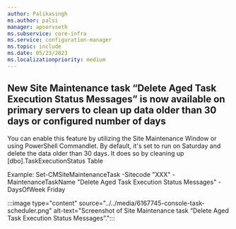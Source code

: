 ```yaml
---
author: Palikasingh
ms.author: palsi
manager: apoorvseth
ms.subservice: core-infra
ms.service: configuration-manager
ms.topic: include
ms.date: 05/23/2023
ms.localizationpriority: medium
---
```


## <a name="bkmk_Task"></a> New Site Maintenance task “Delete Aged Task Execution Status Messages” is now available on primary servers to clean up data older than 30 days or configured number of days

<!--6167745-->
You can enable this feature by utilizing the Site Maintenance Window or using PowerShell Commandlet. By default, it's set to run on Saturday and delete the data older than 30 days. It does so by cleaning up [dbo].TaskExecutionStatus Table 

Example: Set-CMSiteMaintenanceTask -Sitecode "XXX" -MaintenanceTaskName "Delete Aged Task Execution Status Messages" -DaysOfWeek Friday 

:::image type="content" source="../../media/6167745-console-task-scheduler.png" alt-text="Screenshot of Site Maintenance task “Delete Aged Task Execution Status Messages”.":::
